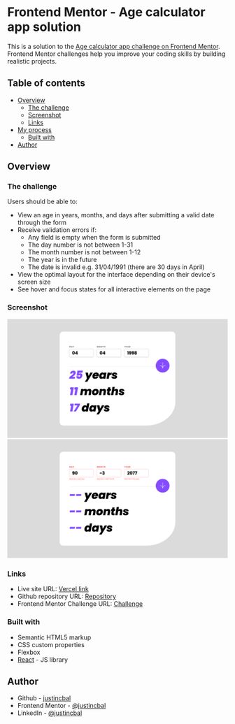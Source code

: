 # Frontend Mentor - Age calculator app solution

This is a solution to the [Age calculator app challenge on Frontend Mentor](https://www.frontendmentor.io/challenges/age-calculator-app-dF9DFFpj-Q). Frontend Mentor challenges help you improve your coding skills by building realistic projects. 

## Table of contents

- [Overview](#overview)
  - [The challenge](#the-challenge)
  - [Screenshot](#screenshot)
  - [Links](#links)
- [My process](#my-process)
  - [Built with](#built-with)
- [Author](#author)

## Overview

### The challenge

Users should be able to:

- View an age in years, months, and days after submitting a valid date through the form
- Receive validation errors if:
  - Any field is empty when the form is submitted
  - The day number is not between 1-31
  - The month number is not between 1-12
  - The year is in the future
  - The date is invalid e.g. 31/04/1991 (there are 30 days in April)
- View the optimal layout for the interface depending on their device's screen size
- See hover and focus states for all interactive elements on the page

### Screenshot

![application screenshot](./public/screenshot.png)
![application error states](./public/screenshot-error.png)

### Links

- Live site URL: [Vercel link](https://frontend-mentor-tau-ten.vercel.app/)
- Github repository URL: [Repository](https://github.com/justincbal/Frontend-Mentor/tree/main/age-calculator-app-main)
- Frontend Mentor Challenge URL: [Challenge](https://www.frontendmentor.io/challenges/age-calculator-app-dF9DFFpj-Q)

### Built with

- Semantic HTML5 markup
- CSS custom properties
- Flexbox
- [React](https://reactjs.org/) - JS library

## Author

- Github - [justincbal](https://github.com/justincbal)
- Frontend Mentor - [@justincbal](https://www.frontendmentor.io/profile/justincbal)
- LinkedIn - [@justincbal](https://www.linkedin.com/in/justincbal/)
